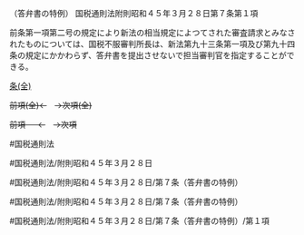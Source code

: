 （答弁書の特例）
国税通則法附則昭和４５年３月２８日第７条第１項

前条第一項第二号の規定により新法の相当規定によつてされた審査請求とみなされたものについては、国税不服審判所長は、新法第九十三条第一項及び第九十四条の規定にかかわらず、答弁書を提出させないで担当審判官を指定することができる。

[条(全)](国税通則法＿＿＿＿附則昭和４５年３月２８日第７条_.md)

~~前項(全)←~~　~~→次項(全)~~

~~前項 　 ←~~　~~→次項~~



#国税通則法

#国税通則法/附則昭和４５年３月２８日

#国税通則法/附則昭和４５年３月２８日/第７条（答弁書の特例）

#国税通則法/附則昭和４５年３月２８日/第７条（答弁書の特例）

#国税通則法/附則昭和４５年３月２８日/第７条（答弁書の特例）/第１項

